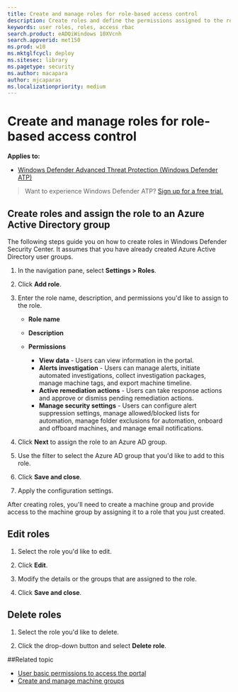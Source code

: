 ```yaml
---
title: Create and manage roles for role-based access control
description: Create roles and define the permissions assigned to the role as part of the role-based access control implementation 
keywords: user roles, roles, access rbac
search.product: eADQiWindows 10XVcnh
search.appverid: met150
ms.prod: w10
ms.mktglfcycl: deploy
ms.sitesec: library
ms.pagetype: security
ms.author: macapara
author: mjcaparas
ms.localizationpriority: medium
---
```


# Create and manage roles for role-based access control
**Applies to:**

- [Windows Defender Advanced Threat Protection (Windows Defender ATP)](https://wincom.blob.core.windows.net/documents/Windows10_Commercial_Comparison.pdf)


>Want to experience Windows Defender ATP? [Sign up for a free trial.](https://www.microsoft.com/en-us/WindowsForBusiness/windows-atp?ocid=docs-wdatp-roles-abovefoldlink)

## Create roles and assign the role to an Azure Active Directory group
The following steps guide you on how to create roles in Windows Defender Security Center. It assumes that you have already created Azure Active Directory user groups.

1.	In the navigation pane, select **Settings > Roles**.

2.	Click **Add role**. 

3.	Enter the role name, description, and permissions you'd like to assign to the role.

	 - **Role name**

	 - **Description**

	 - **Permissions**
		  - **View data** - Users can view information in the portal.
		  - **Alerts investigation** - Users can manage alerts, initiate automated investigations, collect investigation packages, manage machine tags, and export machine timeline.
		  - **Active remediation actions** - Users can take response actions and approve or dismiss pending remediation actions.
		  - **Manage security settings** - Users can configure alert suppression settings, manage allowed/blocked lists for automation, manage folder exclusions for automation, onboard and offboard machines, and manage email notifications.
		  
4.	Click **Next** to assign the role to an Azure AD group.

5.	Use the filter to select the Azure AD group that you'd like to add to this role.

6.	Click **Save and close**.

7.	Apply the configuration settings.


After creating roles, you'll need to create a machine group and provide access to the machine group by assigning it to a role that you just created. 


## Edit roles

1.	Select the role you'd like to edit.

2.	Click **Edit**.

3.	Modify the details or the groups that are assigned to the role. 

4.	Click **Save and close**.

## Delete roles

1.	Select the role you'd like to delete.

2.	Click the drop-down button and select **Delete role**.


##Related topic
- [User basic permissions to access the portal](basic-permissions-windows-defender-advanced-threat-protection.md)
- [Create and manage machine groups](machine-groups-windows-defender-advanced-threat-protection.md)